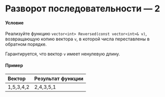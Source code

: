 # Разворот последовательности — 2

#### Условие
 
Реализуйте функцию `vector<int> Reversed(const vector<int>& v)`, возвращающую копию вектора `v`, в которой числа переставлены в обратном порядке.

Гарантируется, что вектор `v` имеет ненулевую длину.

#### Пример

Вектор    | Результат функции
:-------- | :----------------
1,5,3,4,2 | 2,4,3,5,1